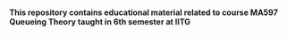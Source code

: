 #### This repository contains educational material related to course MA597 Queueing Theory taught in 6th semester at IITG
